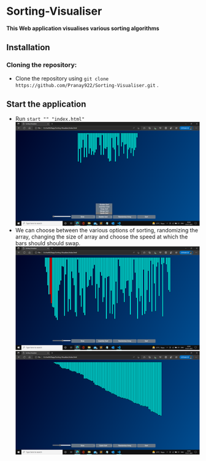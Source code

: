 # Sorting-Visualiser
**This Web application visualises various sorting algorithms**
## Installation
### Cloning the repository:
- Clone the repository using `git clone https://github.com/Pranay922/Sorting-Visualiser.git` .
## Start the application 
- Run `start "" "index.html"`
<img src="./pictures/p2.png" width="800"> <br>
- We can choose between the various options of sorting, randomizing the array, changing the size of array and choose the speed at which the bars should should swap.<br>
<img src="./pictures/p6.png" width="800"> <br>
<img src="./pictures/p4.png" width="800"> <br>

